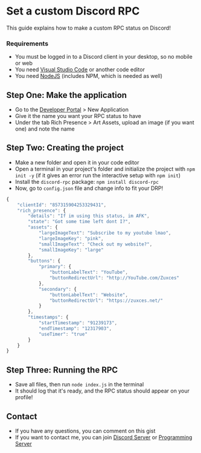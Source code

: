 # Set a custom Discord RPC

This guide explains how to make a custom RPC status on Discord!

### Requirements
* You must be logged in to a Discord client in your desktop, so no mobile or web
* You need [Visual Studio Code](https://code.visualstudio.com/) or another code editor
* You need [NodeJS](https://nodejs.org/en/download/) (includes NPM, which is needed as well)

## Step One: Make the application
* Go to the [Developer Portal](https://discord.com/developers/applications) > New Application
* Give it the name you want your RPC status to have
* Under the tab Rich Presence > Art Assets, upload an image (if you want one) and note the name

## Step Two: Creating the project
* Make a new folder and open it in your code editor
* Open a terminal in your project's folder and initialize the project with `npm init -y` (if it gives an error run the interactive setup with `npm init`)
* Install the `discord-rpc` package: `npm install discord-rpc`
* Now, go to `config.json` file and change info to fit your DRP!
```js
{
    "clientId": "857315904253329431",
    "rich_presence": {
        "details": "If im using this status, im AFK",
        "state": "Got some time left dont I?",
        "assets": {
            "largeImageText": "Subscribe to my youtube lmao",
            "largeImageKey": "pink",
            "smallImageText": "Check out my website?",
            "smallImageKey": "large"
        },
        "buttons": {
            "primary": {
                "buttonLabelText": "YouTube",
                "buttonRedirectUrl": "http://YouTube.com/Zuxces"
            },
            "secondary": {
                "buttonLabelText": "Website",
                "buttonRedirectUrl": "https://zuxces.net/"
            }
        },
        "timestamps": {
            "startTimestamp": "91239173",
            "endTimestamp": "12317903",
            "useTimer": "true"
        }
    }
}

```

## Step Three: Running the RPC
* Save all files, then run `node index.js` in the terminal
* It should log that it's ready, and the RPC status should appear on your profile!

## Contact
* If you have any questions, you can comment on this gist
* If you want to contact me, you can join [Discord Server](https://dsc.gg/Zuxces) or [Programming Server](https://dsc.gg/Zuxces) 
